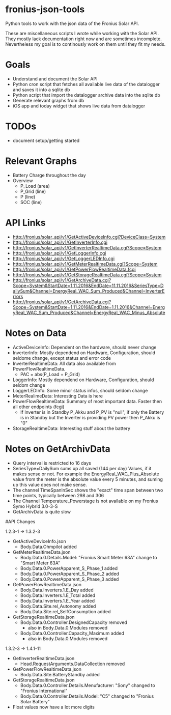 # fronius-json-tools
Python tools to work with the json data of the Fronius Solar API.

These are miscellaneous scripts I wrote while working with the Solar API.
They mostly lack documentation right now and are sometimes incomplete.
Nevertheless my goal is to continously work on them until they fit my needs.

# Goals
* Understand and document the Solar API
* Python cron script that fetches all available live data of the datalogger and saves it into a sqlite db
* Python script that import the datalogger archive data into the sqlite db
* Generate relevant graphs from db
* iOS app and today widget that shows live data from datalogger

# TODOs
* document setup/getting started

# Relevant Graphs
* Battery Charge throughout the day
* Overview
  * P_Load (area)
  * P_Grid (line)
  * P (line)
  * SOC (line)

# API Links
* <http://fronius/solar_api/v1/GetActiveDeviceInfo.cgi?DeviceClass=System>
* <http://fronius/solar_api/v1/GetInverterInfo.cgi>
* <http://fronius/solar_api/v1/GetInverterRealtimeData.cgi?Scope=System>
* <http://fronius/solar_api/v1/GetLoggerInfo.cgi>
* <http://fronius/solar_api/v1/GetLoggerLEDInfo.cgi>
* <http://fronius/solar_api/v1/GetMeterRealtimeData.cgi?Scope=System>
* <http://fronius/solar_api/v1/GetPowerFlowRealtimeData.fcgi>
* <http://fronius/solar_api/v1/GetStorageRealtimeData.cgi?Scope=System>
* <http://fronius/solar_api/v1/GetArchiveData.cgi?Scope=System&StartDate=1.11.2016&EndDate=11.11.2016&SeriesType=DailySum&Channel=EnergyReal_WAC_Sum_Produced&Channel=InverterErrors>
* <http://fronius/solar_api/v1/GetArchiveData.cgi?Scope=System&StartDate=1.11.2016&EndDate=1.11.2016&Channel=EnergyReal_WAC_Sum_Produced&Channel=EnergyReal_WAC_Minus_Absolute>

# Notes on Data
* ActiveDeviceInfo: Dependent on the hardware, should never change
* InverterInfo: Mostly dependend on Hardware, Configuration, should seldome change, except status and error code
* InverterRealtimeData: All data also available from PowerFlowRealtimeData.
  * PAC = abs(P_Load + P_Grid)
* LoggerInfo: Mostly dependend on Hardware, Configuration, should seldom change
* LoggerLEDInfo: Some minor status infos, should seldom change
* MeterRealimeData: Interesting Data is here
* PowerFlowRealtimeData: Summary of most important data. Faster then all other endpoints (fcgi)
  * If Inverter is in Standby P_Akku and P_PV is "null", if only the Battery is in Standby but the Inverter is providing
    PV power then P_Akku is "0"
* StorageRealtimeData: Interesting stuff about the battery

# Notes on GetArchivData
* Query interval is restricted to 16 days
* SeriesType=DailySum sums up all saved (144 per day) Values, if it makes sense or not. For example the EnergyReal_WAC_Plus_Absolute value from the meter is the absolute value every 5 minutes, and suming up this value does not make sense.
* The channel TimeSpanInSec shows the "exact" time span between two time points, typically between 298 and 306
* The Channel Temperature_Powerstage is not available on my Fronius Symo Hybrid 3.0-3-S
* GetArchivData is quite slow

#API Changes

1.2.3-1 -> 1.3.2-3
* GetActiveDeviceInfo.json
  * Body.Data.Ohmpilot added
* GetMeterRealtimeData.json
  * Body.Data.0.Details.Model: "Fronius Smart Meter 63A" change to "Smart Meter 63A"
  * Body.Data.0.PowerApparent_S_Phase_1 added
  * Body.Data.0.PowerApparent_S_Phase_2 added
  * Body.Data.0.PowerApparent_S_Phase_3 added
* GetPowerFlowRealtimeData.json
  * Body.Data.Inverters.1.E_Day added
  * Body.Data.Inverters.1.E_Total added
  * Body.Data.Inverters.1.E_Year added
  * Body.Data.Site.rel_Autonomy added
  * Body.Data.Site.rel_SelfConsumption added
* GetStorageRealtimeData.json
  * Body.Data.0.Controller.DesignedCapacity removed
    * also in Body.Data.0.Modules removed
  * Body.Data.0.Controller.Capacity_Maximum added
    * also in Body.Data.0.Modules removed

1.3.2-3 -> 1.4.1-11
* GetInverterRealtimeData.json
  * Head.RequestArguments.DataCollection removed
* GetPowerFlowRealtimeData.json
  * Body.Data.Site.BatteryStandby added
* GetStorageRealtimeData.json
  * Body.Data.0.Controller.Details.Menufacturer: "Sony" changed to "Fronius International"
  * Body.Data.0.Controller.Details.Model: "C5" changed to "Fronius Solar Battery"
* Float values now have a lot more digits

